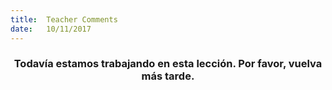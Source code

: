 ```yaml
---
title:  Teacher Comments
date:   10/11/2017
---
```


### <center>Todavía estamos trabajando en esta lección. Por favor, vuelva más tarde.</center>